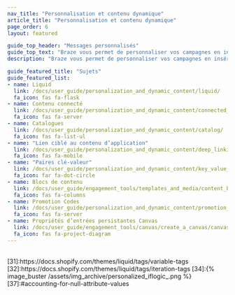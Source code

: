 ```yaml
---
nav_title: "Personnalisation et contenu dynamique"
article_title: "Personnalisation et contenu dynamique"
page_order: 6
layout: featured

guide_top_header: "Messages personnalisés"
guide_top_text: "Braze vous permet de personnaliser vos campagnes en insérant des informations spécifiques à l’utilisateur, par exemple le nom de l’utilisateur, dans des messages."
description: "Braze vous permet de personnaliser vos campagnes en insérant des informations spécifiques à l’utilisateur, par exemple le nom de l’utilisateur, dans des messages. Consultez cette page d’accueil pour en savoir plus sur la personnalisation et le contenu dynamique."

guide_featured_title: "Sujets"
guide_featured_list:
- name: Liquid
  link: /docs/user_guide/personalization_and_dynamic_content/liquid/
  fa_icon: fas fa-flask
- name: Contenu connecté
  link: /docs/user_guide/personalization_and_dynamic_content/connected_content/
  fa_icon: fas fa-server
- name: Catalogues
  link: /docs/user_guide/personalization_and_dynamic_content/catalog/
  fa_icon: fas fa-list-ul
- name: "Lien ciblé au contenu d’application"
  link: /docs/user_guide/personalization_and_dynamic_content/deep_linking_to_in-app_content/
  fa_icon: fas fa-mobile
- name: "Paires clé-valeur"
  link: /docs/user_guide/personalization_and_dynamic_content/key_value_pairs/
  fa_icon: far fa-dot-circle
- name: Blocs de contenu
  link: /docs/user_guide/engagement_tools/templates_and_media/content_blocks/
  fa_icon: fas fa-columns
- name: Promotion Codes
  link: /docs/user_guide/personalization_and_dynamic_content/promotion_codes/
  fa_icon: fas fa-server
- name: Propriétés d’entrées persistantes Canvas
  link: /docs/user_guide/engagement_tools/canvas/create_a_canvas/canvas_persistent_entry_properties/
  fa_icon: fas fa-project-diagram
---
```


<br>
[31]:https://docs.shopify.com/themes/liquid/tags/variable-tags
[32]:https://docs.shopify.com/themes/liquid/tags/iteration-tags
[34]:{% image_buster /assets/img_archive/personalized_iflogic_.png %}
[37]:#accounting-for-null-attribute-values

